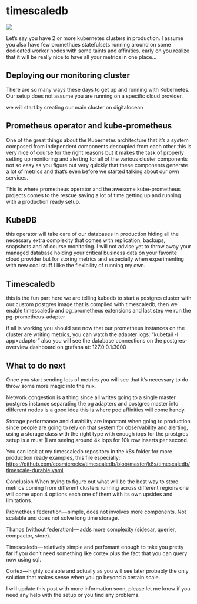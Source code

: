 # timescaledb

[![](https://img.shields.io/docker/cloud/build/cosmicrocks/timescaledb.svg)](https://hub.docker.com/r/cosmicrocks/timescaledb/builds) 

Let’s say you have 2 or more kubernetes clusters in production. I assume you also have few promethues statefulsets running around on some dedicated worker nodes with some taints and affinities. early on you realize that it will be really nice to have all your metrics in one place…


## Deploying our monitoring cluster

There are so many ways these days to get up and running with Kubernetes. Our setup does not assume you are running on a specific cloud provider.


we will start by creating our main cluster on digitalocean
<script src="https://gist.github.com/yokiworks/b274eeea4fa347c9feea9eb1899955b2.js"></script>

## Prometheus operator and kube-prometheus
One of the great things about the Kubernetes architecture that it’s a system composed from independent components decoupled from each other this is very nice of course for the right reasons but it makes the task of properly setting up monitoring and alerting for all of the various cluster components not so easy as you figure out very quickly that these components generate a lot of metrics and that’s even before we started talking about our own services.

This is where prometheus operator and the awesome kube-prometheus projects comes to the rescue saving a lot of time getting up and running with a production ready setup.

<script src="https://gist.github.com/yokiworks/7896285091d764e08f6d883fc162cb39.js"></script>


## KubeDB
this operator will take care of our databases in production hiding all the necessary extra complexity that comes with replication, backups, snapshots and of course monitoring. I will not advise yet to throw away your managed database holding your critical business data on your favorite cloud provider but for storing metrics and especially when experimenting with new cool stuff I like the flexibility of running my own.

<script src="https://gist.github.com/yokiworks/a1c52ed81ca96a055961076a4df5c829.js"></script>


## Timescaledb
this is the fun part here we are telling kubedb to start a postgres cluster with our custom postgres image that is compiled with timescaledb, then we enable timescaledb and pg_prometheus extensions and last step we run the pg-prometheus-adapter

<script src="https://gist.github.com/yokiworks/8f4f3a5cea1a14a3838568f96c7fb3f0.js"></script>


if all is working you should see now that our prometheus instances on the cluster are writing metrics, you can watch the adapter logs: “kubetail -l app=adapter” also you will see the database connections on the postgres-overview dashboard on grafana at: 127.0.0.1:3000


## What to do next
Once you start sending lots of metrics you will see that it’s necessary to do throw some more magic into the mix.

Network congestion is a thing since all writes going to a single master postgres instance separating the pg adapters and postgres master into different nodes is a good idea this is where pod affinities will come handy.

Storage performance and durability are important when going to production since people are going to rely on that system for observability and alerting, using a storage class with the right type with enough iops for the prostgres setup is a must (I am seeing around 4k iops for 10k row inserts per second.

You can look at my timescaledb repository in the k8s folder for more production ready examples, this file especially: https://github.com/cosmicrocks/timescaledb/blob/master/k8s/timescaledb/timescale-durable.yaml

Conclusion
When trying to figure out what will be the best way to store metrics coming from different clusters running across different regions one will come upon 4 options each one of them with its own upsides and limitations.

Prometheus federation — simple, does not involves more components. Not scalable and does not solve long time storage.

Thanos (without federation) — adds more complexity (sidecar, querier, compactor, store).

Timescaledb — relatively simple and perfomant enough to take you pretty far if you don’t need something like cortex plus the fact that you can query now using sql.

Cortex — highly scalable and actually as you will see later probably the only solution that makes sense when you go beyond a certain scale.

I will update this post with more information soon, please let me know if you need any help with the setup or you find any problems.